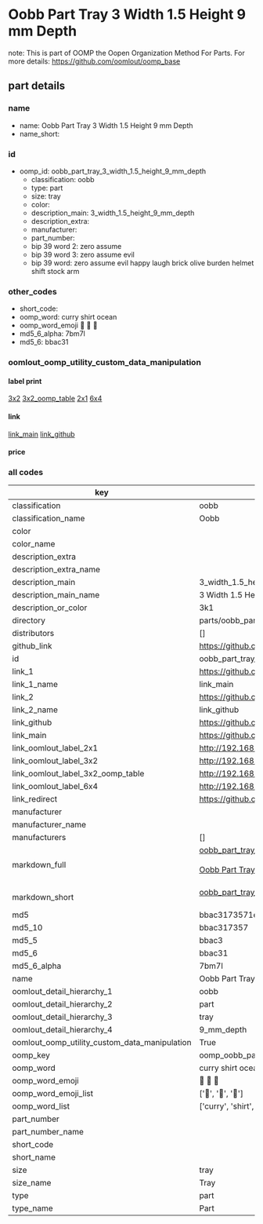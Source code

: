 # Oobb Part Tray 3 Width 1.5 Height 9 mm Depth  

note: This is part of OOMP the Oopen Organization Method For Parts. For more details: https://github.com/oomlout/oomp_base

##  part details
  







### name
* name: Oobb Part Tray 3 Width 1.5 Height 9 mm Depth
* name_short: 
### id
* oomp_id: oobb_part_tray_3_width_1.5_height_9_mm_depth
  * classification: oobb
  * type: part
  * size: tray
  * color: 
  * description_main: 3_width_1.5_height_9_mm_depth
  * description_extra: 
  * manufacturer: 
  * part_number: 
  * bip 39 word 2: zero assume
  * bip 39 word 3: zero assume evil
  * bip 39 word: zero assume evil happy laugh brick olive burden helmet shift stock arm

### other_codes
* short_code: 
* oomp_word: curry shirt ocean
* oomp_word_emoji :curry: :shirt: :ocean:
* md5_6_alpha: 7bm7l
* md5_6: bbac31






### oomlout_oomp_utility_custom_data_manipulation
#### label print
[3x2](http://192.168.1.245:1112/?label=oomp%207bm7l)
[3x2_oomp_table](http://192.168.1.108:1112/?label=oomp%207bm7l)
[2x1](http://192.168.1.242:1112/?label=oomp%207bm7l)
[6x4](http://192.168.1.55:1112/?label=oomp%207bm7l)    

#### link

[link_main](https://github.com/oomlout/oomlout_oomp_version_1_messy/tree/main/parts/oobb_part_tray_3_width_1.5_height_9_mm_depth) [link_github](https://github.com/oomlout/oomlout_oomp_version_1_messy/tree/main/parts/oobb_part_tray_3_width_1.5_height_9_mm_depth)                             

#### price







### all codes 
| key | value |  
| --- | --- |  
| classification | oobb |  
| classification_name | Oobb |  
| color |  |  
| color_name |  |  
| description_extra |  |  
| description_extra_name |  |  
| description_main | 3_width_1.5_height_9_mm_depth |  
| description_main_name | 3 Width 1.5 Height 9 mm Depth |  
| description_or_color | 3k1 |  
| directory | parts/oobb_part_tray_3_width_1.5_height_9_mm_depth |  
| distributors | [] |  
| github_link | https://github.com/oomlout/oomlout_oomp_part_src/tree/main/parts/oobb_part_tray_3_width_1.5_height_9_mm_depth |  
| id | oobb_part_tray_3_width_1.5_height_9_mm_depth |  
| link_1 | https://github.com/oomlout/oomlout_oomp_version_1_messy/tree/main/parts/oobb_part_tray_3_width_1.5_height_9_mm_depth |  
| link_1_name | link_main |  
| link_2 | https://github.com/oomlout/oomlout_oomp_version_1_messy/tree/main/parts/oobb_part_tray_3_width_1.5_height_9_mm_depth |  
| link_2_name | link_github |  
| link_github | https://github.com/oomlout/oomlout_oomp_version_1_messy/tree/main/parts/oobb_part_tray_3_width_1.5_height_9_mm_depth |  
| link_main | https://github.com/oomlout/oomlout_oomp_version_1_messy/tree/main/parts/oobb_part_tray_3_width_1.5_height_9_mm_depth |  
| link_oomlout_label_2x1 | http://192.168.1.242:1112/?label=oomp%207bm7l |  
| link_oomlout_label_3x2 | http://192.168.1.245:1112/?label=oomp%207bm7l |  
| link_oomlout_label_3x2_oomp_table | http://192.168.1.108:1112/?label=oomp%207bm7l |  
| link_oomlout_label_6x4 | http://192.168.1.55:1112/?label=oomp%207bm7l |  
| link_redirect | https://github.com/oomlout/oomlout_oomp_version_1_messy/tree/main/parts/oobb_part_tray_3_width_1.5_height_9_mm_depth |  
| manufacturer |  |  
| manufacturer_name |  |  
| manufacturers | [] |  
| markdown_full | [oobb_part_tray_3_width_1.5_height_9_mm_depth](none)<br>[](none)<br>[Oobb Part Tray 3 Width 1.5 Height 9 Mm Depth](none)<br><br> |  
| markdown_short | [oobb_part_tray_3_width_1.5_height_9_mm_depth](none)<br><br> |  
| md5 | bbac3173571e93446ebec68e9bc37ffd |  
| md5_10 | bbac317357 |  
| md5_5 | bbac3 |  
| md5_6 | bbac31 |  
| md5_6_alpha | 7bm7l |  
| name | Oobb Part Tray 3 Width 1.5 Height 9 mm Depth |  
| oomlout_detail_hierarchy_1 | oobb |  
| oomlout_detail_hierarchy_2 | part |  
| oomlout_detail_hierarchy_3 | tray |  
| oomlout_detail_hierarchy_4 | 9_mm_depth |  
| oomlout_oomp_utility_custom_data_manipulation | True |  
| oomp_key | oomp_oobb_part_tray_3_width_1.5_height_9_mm_depth |  
| oomp_word | curry shirt ocean |  
| oomp_word_emoji | :curry: :shirt: :ocean: |  
| oomp_word_emoji_list | [':curry:', ':shirt:', ':ocean:'] |  
| oomp_word_list | ['curry', 'shirt', 'ocean'] |  
| part_number |  |  
| part_number_name |  |  
| short_code |  |  
| short_name |  |  
| size | tray |  
| size_name | Tray |  
| type | part |  
| type_name | Part |  
